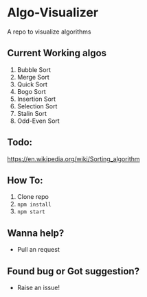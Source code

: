 # Algo-Visualizer
A repo to visualize algorithms

## Current Working algos
1. Bubble Sort
2. Merge Sort
3. Quick Sort
4. Bogo Sort
5. Insertion Sort
6. Selection Sort
7. Stalin Sort
8. Odd-Even Sort

## Todo:
https://en.wikipedia.org/wiki/Sorting_algorithm

## How To:
1. Clone repo
2. `npm install`
3. `npm start`

## Wanna help?
- Pull an request

## Found bug or Got suggestion?
- Raise an issue!
